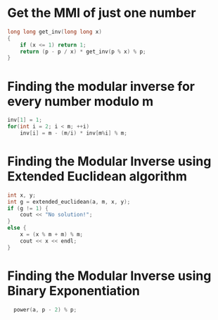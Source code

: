 

# Get the MMI of just one number
```cpp
long long get_inv(long long x)
{
	if (x <= 1) return 1;
	return (p - p / x) * get_inv(p % x) % p;
}
```

# Finding the modular inverse for every number modulo m

```cpp
inv[1] = 1;
for(int i = 2; i < m; ++i)
    inv[i] = m - (m/i) * inv[m%i] % m;
```
# Finding the Modular Inverse using Extended Euclidean algorithm

```cpp
int x, y;
int g = extended_euclidean(a, m, x, y);
if (g != 1) {
    cout << "No solution!";
}
else {
    x = (x % m + m) % m;
    cout << x << endl;
}
```
# Finding the Modular Inverse using Binary Exponentiation
```cpp
  power(a, p - 2) % p;
```

